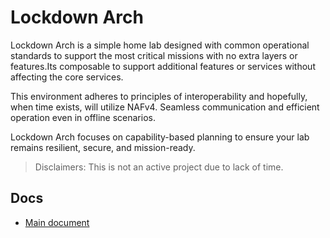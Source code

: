 # Lockdown Arch
Lockdown Arch is a simple home lab designed with common operational standards to support the most critical missions with no extra layers or features.Its composable to support additional features or services without affecting the core services.

This environment adheres to principles of interoperability and hopefully, when time exists, will utilize NAFv4. Seamless communication and efficient operation even in offline scenarios.

Lockdown Arch focuses on capability-based planning to ensure your lab remains resilient, secure, and mission-ready.

> Disclaimers: This is not an active project due to lack of time.

## Docs
- [Main document](./docs/main.md)
